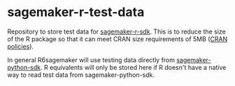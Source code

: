 # sagemaker-r-test-data
Repository to store test data for [sagemaker-r-sdk](https://github.com/DyfanJones/sagemaker-r-sdk). This is to reduce the size of the R package so that it can meet CRAN size requirements of 5MB ([CRAN policies](https://cran.r-project.org/web/packages/policies.html)).

In general R6sagemaker will use testing data directly from [sagemaker-python-sdk](https://github.com/aws/sagemaker-python-sdk). R equivalents will only be stored here if R doesn't have a native way to read test data from sagemaker-python-sdk.

